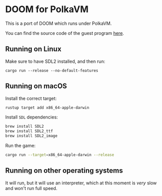 # DOOM for PolkaVM

This is a port of DOOM which runs under PolkaVM.

You can find the source code of the guest program [here](https://github.com/koute/polkadoom).

## Running on Linux

Make sure to have SDL2 installed, and then run:

```
cargo run --release --no-default-features
```

## Running on macOS

Install the correct target:

```bash
rustup target add x86_64-apple-darwin      
```

Install `SDL` dependencies:

```bash
brew install SDL2
brew install SDL2_ttf
brew install SDL2_image
```

Run the game:

```bash
cargo run --target=x86_64-apple-darwin --release       
```

## Running on other operating systems

It will run, but it will use an interpreter, which at this moment is *very* slow and won't run full speed.
